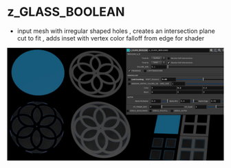 # z_GLASS_BOOLEAN
- input mesh with irregular shaped holes , creates an intersection plane cut to fit , adds inset with vertex color falloff from edge for shader

![z_GLASS_BOOLEAN](https://raw.githubusercontent.com/CorvaeOboro/zenv/master/hip/z_GLASS_BOOLEAN/z_GLASS_BOOLEAN.jpg?raw=true "z_GLASS_BOOLEAN")

